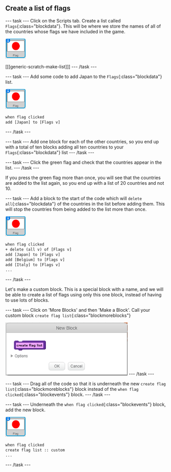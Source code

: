 ## Create a list of flags

--- task ---
Click on the Scripts tab. Create a list called `Flags`{:class="blockdata"}. This will be where we store the names of all of the countries whose flags we have included in the game.

![Flag sprite](images/flag-sprite.png)

[[[generic-scratch-make-list]]]
--- /task ---

--- task ---
Add some code to add Japan to the `Flags`{:class="blockdata"} list.

![Flag sprite](images/flag-sprite.png)

```blocks
when flag clicked
add [Japan] to [Flags v]
```
--- /task ---

--- task ---
Add one block for each of the other countries, so you end up with a total of ten blocks adding all ten countries to your `Flags`{:class="blockdata"} list
--- /task ---

--- task ---
Click the green flag and check that the countries appear in the list.
--- /task ---

If you press the green flag more than once, you will see that the countries are added to the list again, so you end up with a list of 20 countries and not 10.

--- task ---
Add a block to the start of the code which will `delete all`{:class="blockdata"} of the countries in the list before adding them. This will stop the countries from being added to the list more than once.

![Flag sprite](images/flag-sprite.png)

```blocks
when flag clicked
+ delete (all v) of [Flags v]
add [Japan] to [Flags v]
add [Belgium] to [Flags v]
add [Italy] to [Flags v]
...
```

--- /task ---

Let's make a custom block. This is a special block with a name, and we will be able to create a list of flags using only this one block, instead of having to use lots of blocks.

--- task ---
Click on 'More Blocks' and then 'Make a Block'. Call your custom block `create flag list`{:class="blockmoreblocks"}

![Add a block](images/add-block.png)
--- /task ---

--- task ---
Drag all of the code so that it is underneath the new `create flag list`{:class="blockmoreblocks"} block instead of the `when flag clicked`{:class="blockevents"} block.
--- /task ---

--- task ---
Underneath the `when flag clicked`{:class="blockevents"} block, add the new block.

![Flag sprite](images/flag-sprite.png)

```blocks
when flag clicked
create flag list :: custom
...
```

--- /task ---  
